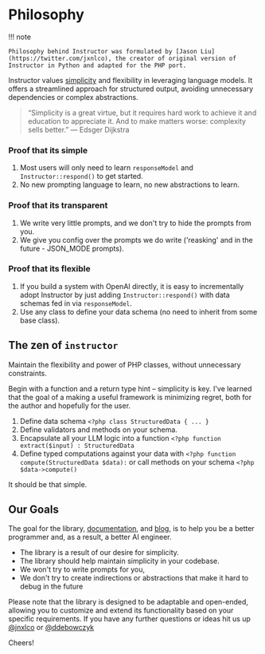 # Philosophy

!!! note

    Philosophy behind Instructor was formulated by [Jason Liu](https://twitter.com/jxnlco), the creator of original version of Instructor in Python and adapted for the PHP port.

Instructor values [simplicity](https://eugeneyan.com/writing/simplicity/) and flexibility in leveraging language models. It offers a streamlined approach for structured output, avoiding unnecessary dependencies or complex abstractions.

> “Simplicity is a great virtue, but it requires hard work to achieve it and education to appreciate it. And to make matters worse: complexity sells better.” — Edsger Dijkstra

### Proof that its simple

1. Most users will only need to learn `responseModel` and `Instructor::respond()` to get started.
2. No new prompting language to learn, no new abstractions to learn.

### Proof that its transparent

1. We write very little prompts, and we don't try to hide the prompts from you.
2. We give you config over the prompts we do write ('reasking' and in the future - JSON_MODE prompts).

### Proof that its flexible

1. If you build a system with OpenAI directly, it is easy to incrementally adopt Instructor by just adding `Instructor::respond()` with data schemas fed in via `responseModel`.
2. Use any class to define your data schema (no need to inherit from some base class).

## The zen of `instructor`

Maintain the flexibility and power of PHP classes, without unnecessary constraints.

Begin with a function and a return type hint – simplicity is key. I've learned that the goal of a making a useful framework is minimizing regret, both for the author and hopefully for the user.

1. Define data schema `<?php class StructuredData { ... }`
2. Define validators and methods on your schema.
3. Encapsulate all your LLM logic into a function `<?php function extract($input) : StructuredData`
4. Define typed computations against your data with `<?php function compute(StructuredData $data):` or call methods on your schema `<?php $data->compute()`

It should be that simple.

## Our Goals

The goal for the library, [documentation](https://cognesy.github.io/instructor-php/), and [blog](https://cognesy.github.io/instructor-php/blog/), is to help you be a better programmer and, as a result, a better AI engineer.

- The library is a result of our desire for simplicity.
- The library should help maintain simplicity in your codebase.
- We won't try to write prompts for you,
- We don't try to create indirections or abstractions that make it hard to debug in the future

Please note that the library is designed to be adaptable and open-ended, allowing you to customize and extend its functionality based on your specific requirements. If you have any further questions or ideas hit us up [@jnxlco](https://twitter.com/jxnlco) or [@ddebowczyk](https://twitter.com/ddebowczyk)

Cheers!

